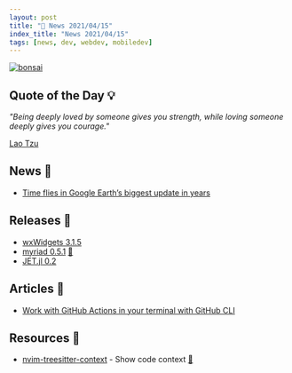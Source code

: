 ```yaml
---
layout: post
title: "📜 News 2021/04/15"
index_title: "News 2021/04/15"
tags: [news, dev, webdev, mobiledev]
---
```


<a href="https://daily-tech-news.github.io/2021/04/15/news.html">
  <img src="https://user-images.githubusercontent.com/430272/112575003-39f3f200-8dce-11eb-9e03-48b909dfa27a.jpeg"
     alt="bonsai"
     class="image">
</a>

## Quote of the Day 💡

_"Being deeply loved by someone gives you strength, while loving someone deeply gives you courage."_

[Lao Tzu](https://en.wikipedia.org/wiki/Laozi)

## News 📰

- [Time flies in Google Earth’s biggest update in years](https://blog.google/products/earth/timelapse-in-google-earth/)

## Releases 🥳

- [wxWidgets 3.1.5](https://wxwidgets.org/news/2021/04/wxwidgets-3.1.5-released/)
- [myriad 0.5.1](https://github.com/MoiraeSoftware/myriad/releases/tag/v0.5.1) [🔷](https://fsharp.org "#fsharp #dotnet")
- [JET.jl 0.2](https://github.com/aviatesk/JET.jl/releases/tag/v0.2.0)

## Articles 📜

- [Work with GitHub Actions in your terminal with GitHub CLI](https://github.blog/2021-04-15-work-with-github-actions-in-your-terminal-with-github-cli/)

## Resources 🎪

- [nvim-treesitter-context](https://github.com/romgrk/nvim-treesitter-context) - Show code context [🍃](https://neovim.io "#neovim")

